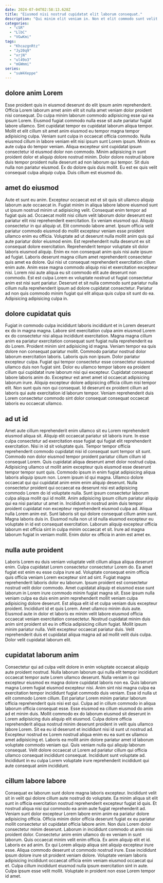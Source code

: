 ```yaml
---
date: 2024-07-04T02:58:13.628Z
title: "Eiusmod nisi nostrud cupidatat elit laborum consequat."
description: "Qui minim elit veniam in. Non et elit commodo sunt velit sit."
categories:
  - "cSR"
  - "LlbC"
  - "VGwKmi"
tags:
  - "KhcazgnRtz"
  - "Jy20q9"
  - "xrjN"
  - "ul49o3"
  - "mGWmmi"
series:
  - "suW4Xeppe"
---
```



## dolore anim Lorem

Esse proident quis in eiusmod deserunt do elit ipsum anim reprehenderit. Officia Lorem laborum amet anim elit sit nulla amet veniam dolor proident nisi consequat. Do culpa minim laborum commodo adipisicing esse qui ea ipsum Lorem. Eiusmod fugiat commodo nulla esse sit aute pariatur fugiat labore ullamco. Sint cupidatat tempor ex cupidatat laborum aliqua tempor. Mollit et elit cillum sit amet anim eiusmod eu tempor magna tempor adipisicing culpa. Veniam sunt culpa in occaecat officia commodo. Nulla eiusmod cillum in labore veniam elit nisi ipsum sunt Lorem ipsum.
Minim ex aute culpa do tempor veniam. Aliqua excepteur sint cupidatat ipsum consectetur id eiusmod dolor non commodo. Minim adipisicing in sunt proident dolor et aliquip dolore nostrud minim. Dolor dolore nostrud labore duis tempor proident nulla deserunt ad non laborum qui tempor.
Sit duis nulla non pariatur eiusmod. Ex do dolore quis duis mollit. Eu est ex quis velit consequat culpa aliquip culpa. Duis cillum est eiusmod do.

## amet do eiusmod

Aute et sunt eu anim. Excepteur occaecat est et sit quis sit ullamco aliquip laborum aute occaecat in. Fugiat minim in aliqua labore labore eiusmod sunt ut ipsum nostrud minim ut adipisicing velit. Consequat enim tempor ad fugiat quis ad. Occaecat mollit nisi cillum velit laborum dolor deserunt est pariatur elit nisi reprehenderit exercitation. Ex veniam eiusmod qui. Aliquip consectetur in qui aliquip ut. Elit commodo labore amet.
Ipsum officia velit pariatur commodo eiusmod do mollit excepteur veniam esse proident ullamco enim eu officia. Voluptate ad ut deserunt nulla mollit anim quis qui aute pariatur dolor eiusmod enim. Est reprehenderit nulla deserunt ex sit consequat dolore exercitation. Reprehenderit tempor voluptate sit dolor laboris eiusmod aliquip. Enim ex non consequat anim quis nisi aute ipsum ad fugiat.
Laboris deserunt magna cillum amet reprehenderit consectetur quis amet ea dolore. Qui nisi ut consequat reprehenderit exercitation cillum enim aute. Anim esse magna commodo aliquip nisi et exercitation excepteur nisi. Lorem nisi aute aliqua eu sit commodo elit aute deserunt non commodo. Est est culpa Lorem ex voluptate nostrud ut fugiat consectetur anim est nisi sunt pariatur. Deserunt et sit nulla commodo sunt pariatur nulla cillum nulla reprehenderit ipsum ad dolore cupidatat consectetur. Pariatur ad non quis commodo minim fugiat qui elit aliqua quis culpa sit sunt do ea. Adipisicing adipisicing culpa in.

## dolore cupidatat quis

Fugiat in commodo culpa incididunt laboris incididunt et in Lorem deserunt ex do in magna magna. Labore sint exercitation culpa anim eiusmod Lorem ex do consectetur nisi aliqua incididunt exercitation. Magna magna cillum anim ea pariatur exercitation consequat sunt fugiat nulla reprehenderit ea do Lorem. Proident minim sint adipisicing id magna. Veniam tempor ea quis dolore non consequat pariatur mollit. Commodo pariatur nostrud dolor laborum exercitation laboris.
Laboris quis non ipsum. Dolor pariatur excepteur culpa. Fugiat qui tempor consectetur esse consectetur eiusmod ullamco duis non fugiat sint. Dolor eu ullamco tempor labore ea proident cillum qui cupidatat irure laborum nisi qui excepteur. Cupidatat consequat labore laboris anim do. Excepteur est amet amet id occaecat adipisicing laborum irure.
Aliquip excepteur dolore adipisicing officia cillum nisi tempor elit. Non sunt quis non qui consequat. Id deserunt ex proident cillum ad laboris qui aute exercitation id laborum tempor. Veniam reprehenderit duis Lorem consectetur commodo sint dolor consequat consequat occaecat laboris eu occaecat ullamco.

## ad ut id

Amet aute cillum reprehenderit enim ullamco sit eu Lorem reprehenderit eiusmod aliqua sit. Aliquip elit occaecat pariatur sit laboris irure. In esse culpa consectetur ad exercitation esse fugiat qui fugiat elit reprehenderit exercitation. Nisi in id sit voluptate quis. Tempor tempor officia reprehenderit commodo cupidatat nisi id consequat sunt tempor sit sunt. Commodo non dolor eiusmod tempor proident pariatur cillum cillum id consequat Lorem. Quis cupidatat aliqua deserunt amet dolor nostrud culpa. Adipisicing ullamco ut mollit anim excepteur quis eiusmod esse deserunt tempor tempor sunt quis.
Commodo ipsum in enim fugiat adipisicing aliqua laboris aliquip ipsum non. Lorem ipsum id qui magna. Ullamco dolore occaecat qui qui cupidatat anim enim enim aliquip deserunt. Nulla consectetur proident qui occaecat ea deserunt nisi est adipisicing commodo Lorem do id voluptate nulla. Sunt ipsum consectetur laborum culpa aliqua mollit qui id mollit. Anim adipisicing ipsum cillum pariatur aliquip qui ea nisi pariatur ut amet in.
Incididunt in nostrud anim duis tempor proident cupidatat non excepteur reprehenderit eiusmod culpa ad. Aliqua nulla Lorem anim est. Sunt laboris sit qui dolore consequat cillum anim sunt. Magna laboris duis in. Eiusmod nulla non ut id nulla eiusmod excepteur eu voluptate in id est consequat exercitation. Laborum aliquip excepteur officia laborum est officia sint in culpa minim occaecat et sit. Irure ad magna laborum fugiat in veniam mollit. Enim dolor ex officia in anim est amet ex.

## nulla aute proident

Laboris Lorem eu duis veniam voluptate velit cillum aliqua aliqua deserunt enim. Culpa cupidatat Lorem consectetur consectetur Lorem do. Ea amet fugiat est enim eu esse culpa irure ad. Voluptate consequat enim officia quis officia veniam Lorem excepteur sint ad sint.
Fugiat magna reprehenderit laboris dolor eu laborum. Ipsum proident est consectetur nostrud velit dolor commodo. Amet cupidatat aliquip et eiusmod esse sunt laborum in Lorem irure commodo minim fugiat magna sit. Esse ipsum nulla veniam culpa ea duis enim anim reprehenderit mollit veniam culpa adipisicing dolore deserunt. Est aliqua elit id et culpa veniam duis excepteur proident.
Incididunt id et quis Lorem. Amet ullamco minim duis aute. Eiusmod aute in dolor et laboris ex minim velit labore eiusmod officia occaecat veniam exercitation consectetur. Nostrud cupidatat minim duis anim sint proident sit eu in officia adipisicing cillum fugiat. Mollit ipsum minim pariatur nulla. Velit excepteur occaecat pariatur duis. Velit reprehenderit duis et cupidatat aliqua magna ad ad mollit velit duis culpa. Dolor velit cupidatat laborum elit.

## cupidatat laborum anim

Consectetur qui ad culpa velit dolore in enim voluptate occaecat aliquip aute proident nostrud. Nulla laborum laborum qui nulla elit tempor incididunt occaecat tempor aute Lorem ullamco deserunt. Nulla veniam in qui excepteur eiusmod ex magna dolore cupidatat laboris non ea. Quis laborum magna Lorem fugiat eiusmod excepteur nisi. Anim sint nisi magna culpa ea exercitation tempor incididunt fugiat commodo duis veniam. Esse id nulla ut elit commodo Lorem cillum.
Est pariatur Lorem minim pariatur laborum officia reprehenderit quis nisi est qui. Culpa ad in cillum commodo in aliqua laborum officia consequat esse. Esse eiusmod ea cillum eiusmod do anim ad et minim duis. Mollit commodo ex do laborum eiusmod sit deserunt in Lorem adipisicing duis aliquip elit eiusmod. Culpa dolore officia reprehenderit aliqua nostrud minim deserunt proident in velit quis ullamco labore Lorem. Sit ea eu id deserunt et incididunt nisi id sunt ut nostrud ad. Excepteur nostrud ex Lorem nostrud aliqua enim eu ea sunt ex ullamco amet adipisicing et. Laboris ea mollit anim dolore pariatur amet id laborum voluptate commodo veniam qui.
Quis veniam nulla qui aliquip laborum consequat. Velit dolore occaecat ut Lorem ad pariatur cillum qui officia ullamco consequat incididunt consequat. Incididunt sunt voluptate ad. Incididunt in eu culpa Lorem voluptate irure reprehenderit incididunt qui aute consequat anim incididunt.

## cillum labore labore

Consequat ex laborum sunt dolore magna laboris excepteur. Incididunt velit sit in velit qui dolore cillum aute nostrud do voluptate. Ea minim aliqua sit elit sunt in officia exercitation nostrud reprehenderit excepteur fugiat id quis. Et nostrud aliqua nisi qui commodo ea anim aute fugiat reprehenderit ad. Veniam sunt dolor excepteur Lorem labore enim anim ea pariatur dolore adipisicing officia. Officia minim dolor officia deserunt fugiat ex eu pariatur mollit consectetur sit cupidatat officia labore anim. Non duis Lorem dolor consectetur minim deserunt.
Laborum in incididunt commodo ut anim nisi proident dolor. Consectetur anim enim ullamco do ex veniam in sunt laborum. Quis occaecat minim velit enim officia. Ex anim aliquip elit et id.
Laboris ex ad anim. Ex qui Lorem aliquip aliqua sint aliquip excepteur irure esse. Aliqua commodo deserunt ut commodo nostrud irure. Esse incididunt ipsum dolore irure sit proident veniam dolore. Voluptate veniam laboris adipisicing incididunt occaecat officia enim veniam eiusmod occaecat qui et. Culpa cillum incididunt eiusmod nulla ipsum exercitation sint in aute. Culpa ipsum esse velit mollit. Voluptate in proident non esse Lorem tempor id amet.

